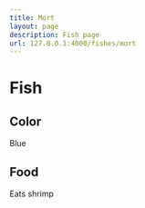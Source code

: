 ```yaml
---
title: Mort
layout: page
description: Fish page
url: 127.0.0.1:4000/fishes/mort
---
```


# Fish

## Color
Blue 

## Food
Eats shrimp
